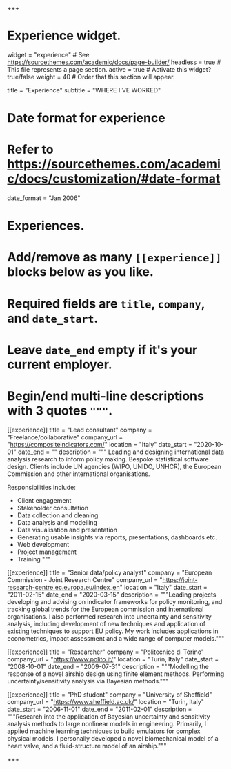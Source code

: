 +++
# Experience widget.
widget = "experience"  # See https://sourcethemes.com/academic/docs/page-builder/
headless = true  # This file represents a page section.
active = true  # Activate this widget? true/false
weight = 40  # Order that this section will appear.

title = "Experience"
subtitle = "WHERE I'VE WORKED"

# Date format for experience
#   Refer to https://sourcethemes.com/academic/docs/customization/#date-format
date_format = "Jan 2006"

# Experiences.
#   Add/remove as many `[[experience]]` blocks below as you like.
#   Required fields are `title`, `company`, and `date_start`.
#   Leave `date_end` empty if it's your current employer.
#   Begin/end multi-line descriptions with 3 quotes `"""`.
[[experience]]
  title = "Lead consultant"
  company = "Freelance/collaborative"
  company_url = "https://compositeindicators.com/"
  location = "Italy"
  date_start = "2020-10-01"
  date_end = ""
  description = """
  Leading and designing international data analysis research to inform policy making. Bespoke statistical software design. Clients include UN agencies (WIPO, UNIDO, UNHCR), the European Commission and other international organisations.
  
  Responsibilities include:
  
  * Client engagement
  * Stakeholder consultation
  * Data collection and cleaning
  * Data analysis and modelling
  * Data visualisation and presentation
  * Generating usable insights via reports, presentations, dashboards etc.
  * Web development
  * Project management
  * Training
  """

[[experience]]
  title = "Senior data/policy analyst"
  company = "European Commission - Joint Research Centre"
  company_url = "https://joint-research-centre.ec.europa.eu/index_en"
  location = "Italy"
  date_start = "2011-02-15"
  date_end = "2020-03-15"
  description = """Leading projects developing and advising on indicator frameworks for policy monitoring, and tracking global trends for the European commission and international organisations. I also performed research into uncertainty and sensitivity analysis, including development of new techniques and application of existing techniques to support EU policy. My work includes applications in econometrics, impact assessment and a wide range of computer models."""

[[experience]]
  title = "Researcher"
  company = "Politecnico di Torino"
  company_url = "https://www.polito.it/"
  location = "Turin, Italy"
  date_start = "2008-10-01"
  date_end = "2009-07-31"
  description = """Modelling the response of a novel airship design using finite element methods. Performing uncertainty/sensitivity analysis via Bayesian methods."""
  
[[experience]]
  title = "PhD student"
  company = "University of Sheffield"
  company_url = "https://www.sheffield.ac.uk/"
  location = "Turin, Italy"
  date_start = "2006-11-01"
  date_end = "2011-02-01"
  description = """Research into the application of Bayesian uncertainty and sensitivity analysis methods to large nonlinear models in engineering. Primarily, I applied machine learning techniques to build emulators for complex physical models. I personally developed a novel biomechanical model of a heart valve, and a fluid-structure model of an airship."""
  
+++
